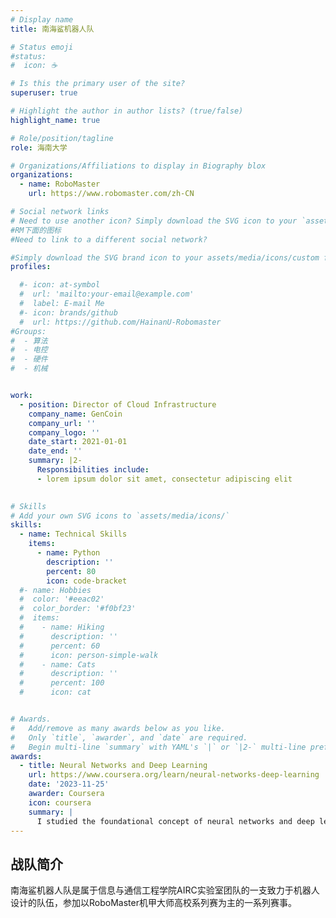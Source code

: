 ```yaml
---
# Display name
title: 南海鲨机器人队

# Status emoji
#status:
#  icon: ☕️

# Is this the primary user of the site?
superuser: true

# Highlight the author in author lists? (true/false)
highlight_name: true

# Role/position/tagline
role: 海南大学

# Organizations/Affiliations to display in Biography blox
organizations:
  - name: RoboMaster
    url: https://www.robomaster.com/zh-CN

# Social network links
# Need to use another icon? Simply download the SVG icon to your `assets/media/icons/` folder.
#RM下面的图标
#Need to link to a different social network?

#Simply download the SVG brand icon to your assets/media/icons/custom folder. For example, if you download the Facebook logo to assets/media/icons/custom/facebook.svg, you can enter icon: "custom/facebook" to show the Facebook icon.
profiles:

  #- icon: at-symbol
  #  url: 'mailto:your-email@example.com'
  #  label: E-mail Me
  #- icon: brands/github
  #  url: https://github.com/HainanU-Robomaster
#Groups:
#  - 算法
#  - 电控
#  - 硬件
#  - 机械


work:
  - position: Director of Cloud Infrastructure
    company_name: GenCoin
    company_url: ''
    company_logo: ''
    date_start: 2021-01-01
    date_end: ''
    summary: |2-
      Responsibilities include:
      - lorem ipsum dolor sit amet, consectetur adipiscing elit
 

# Skills
# Add your own SVG icons to `assets/media/icons/`
skills:
  - name: Technical Skills
    items:
      - name: Python
        description: ''
        percent: 80
        icon: code-bracket
  #- name: Hobbies
  #  color: '#eeac02'
  #  color_border: '#f0bf23'
  #  items:
  #    - name: Hiking
  #      description: ''
  #      percent: 60
  #      icon: person-simple-walk
  #    - name: Cats
  #      description: ''
  #      percent: 100
  #      icon: cat


# Awards.
#   Add/remove as many awards below as you like.
#   Only `title`, `awarder`, and `date` are required.
#   Begin multi-line `summary` with YAML's `|` or `|2-` multi-line prefix and indent 2 spaces below.
awards:
  - title: Neural Networks and Deep Learning
    url: https://www.coursera.org/learn/neural-networks-deep-learning
    date: '2023-11-25'
    awarder: Coursera
    icon: coursera
    summary: |
      I studied the foundational concept of neural networks and deep learning. By the end, I was familiar with the significant technological trends driving the rise of deep learning; build, train, and apply fully connected deep neural networks; implement efficient (vectorized) neural networks; identify key parameters in a neural network’s architecture; and apply deep learning to your own applications.
---
```


## 战队简介

南海鲨机器人队是属于信息与通信工程学院AIRC实验室团队的一支致力于机器人设计的队伍，参加以RoboMaster机甲大师高校系列赛为主的一系列赛事。
